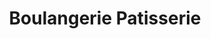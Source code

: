 ---
title: "Boulangerie Patisserie"
url: /la-bruffiere/boulangerie-patisserie/
shop: boulangerie
---